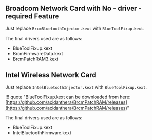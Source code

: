 ## Broadcom Network Card with No - driver - required Feature

Just replace `BrcmBluetoothInjector.kext` with `BlueToolFixup.kext`.

The final drivers used are as follows:

- BlueToolFixup.kext
- BrcmFirmwareData.kext
- BrcmPatchRAM3.kext

## Intel Wireless Network Card

Just replace `IntelBluetoothInjector.kext` with `BlueToolFixup.kext`.

!!! quote "BlueToolFixup.kext can be downloaded from here: [https://github.com/acidanthera/BrcmPatchRAM/releases](https://github.com/acidanthera/BrcmPatchRAM/releases)"

The final drivers used are as follows:

- BlueToolFixup.kext
- IntelBluetoothFirmware.kext